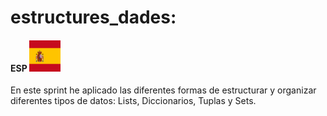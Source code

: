 # estructures_dades: 

#### ESP <img src="esp.png" width="50" height="50">
En este sprint he aplicado las diferentes formas de estructurar y organizar diferentes tipos de datos: Lists, Diccionarios, Tuplas y Sets.
